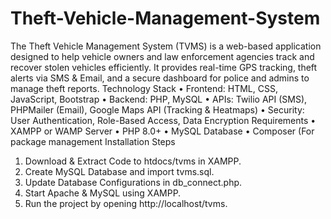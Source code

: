 # Theft-Vehicle-Management-System
The Theft Vehicle Management System (TVMS) is a web-based application designed to help vehicle owners and law enforcement agencies track and recover stolen vehicles efficiently. It provides real-time GPS tracking, theft alerts via SMS &amp; Email, and a secure dashboard for police and admins to manage theft reports.
Technology Stack
•	Frontend: HTML, CSS, JavaScript, Bootstrap
•	Backend: PHP, MySQL
•	APIs: Twilio API (SMS), PHPMailer (Email), Google Maps API (Tracking & Heatmaps)
•	Security: User Authentication, Role-Based Access, Data Encryption
Requirements
•	XAMPP or WAMP Server
•	PHP 8.0+
•	MySQL Database
•	Composer (For package management
Installation Steps
1.	Download & Extract Code to htdocs/tvms in XAMPP.
2.	Create MySQL Database and import tvms.sql.
3.	Update Database Configurations in db_connect.php.
4.	Start Apache & MySQL using XAMPP.
5.	Run the project by opening http://localhost/tvms.
